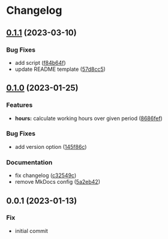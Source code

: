 # Changelog

## [0.1.1](https://github.com/liblaf/wydyf/compare/v0.1.0...v0.1.1) (2023-03-10)

### Bug Fixes

- add script ([f84b64f](https://github.com/liblaf/wydyf/commit/f84b64f3f1346850cdf13e0d0d29e9d8ec90c54a))
- update README template ([57d8cc5](https://github.com/liblaf/wydyf/commit/57d8cc5d441a92308436b9b0d303ce6200929b8d))

## [0.1.0](https://github.com/liblaf/wydyf/compare/0.0.1...v0.1.0) (2023-01-25)

### Features

- **hours:** calculate working hours over given period ([8686fef](https://github.com/liblaf/wydyf/commit/8686fefeda1c4f7d5ffd817933daad883f3cbd52))

### Bug Fixes

- add version option ([145f86c](https://github.com/liblaf/wydyf/commit/145f86c837ad61144fecc768521087aacf94713e))

### Documentation

- fix changelog ([c32549c](https://github.com/liblaf/wydyf/commit/c32549c358ee91d274a2f680337220adb2c05926))
- remove MkDocs config ([5a2eb42](https://github.com/liblaf/wydyf/commit/5a2eb422725120ea3f5039c2e11da45c31757db8))

## 0.0.1 (2023-01-13)

### Fix

- initial commit

